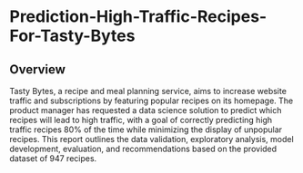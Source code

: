# Prediction-High-Traffic-Recipes-For-Tasty-Bytes
## Overview

Tasty Bytes, a recipe and meal planning service, aims to increase website traffic and subscriptions by featuring popular recipes on its homepage. The product manager has requested a data science solution to predict which recipes will lead to high traffic, with a goal of correctly predicting high traffic recipes 80% of the time while minimizing the display of unpopular recipes. This report outlines the data validation, exploratory analysis, model development, evaluation, and recommendations based on the provided dataset of 947 recipes.
